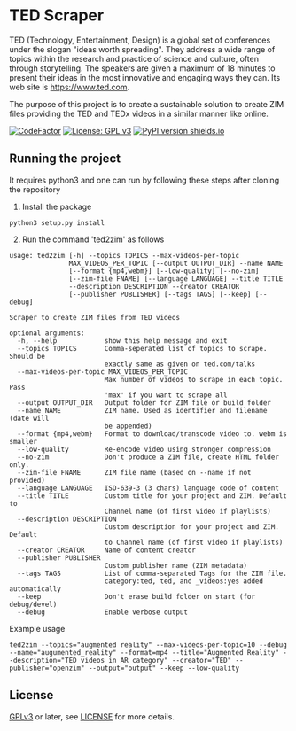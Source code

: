 # TED Scraper

TED (Technology, Entertainment, Design) is a global set of conferences under the slogan "ideas worth spreading". They address a wide range of topics within the research and practice of science and culture, often through storytelling. The speakers are given a maximum of 18 minutes to present their ideas in the most innovative and engaging ways they can. Its web site is https://www.ted.com.

The purpose of this project is to create a sustainable solution to create ZIM files providing the TED and TEDx videos in a similar manner like online.

[![CodeFactor](https://www.codefactor.io/repository/github/openzim/ted/badge)](https://www.codefactor.io/repository/github/openzim/ted)
[![License: GPL v3](https://img.shields.io/badge/License-GPLv3-blue.svg)](https://www.gnu.org/licenses/gpl-3.0)
[![PyPI version shields.io](https://img.shields.io/pypi/v/ted2zim.svg)](https://pypi.org/project/ted2zim/)

## Running the project

It requires python3 and one can run by following these steps after cloning the repository

1. Install the package

```
python3 setup.py install
```

2. Run the command 'ted2zim' as follows

```
usage: ted2zim [-h] --topics TOPICS --max-videos-per-topic
               MAX_VIDEOS_PER_TOPIC [--output OUTPUT_DIR] --name NAME
               [--format {mp4,webm}] [--low-quality] [--no-zim]
               [--zim-file FNAME] [--language LANGUAGE] --title TITLE
               --description DESCRIPTION --creator CREATOR
               [--publisher PUBLISHER] [--tags TAGS] [--keep] [--debug]

Scraper to create ZIM files from TED videos

optional arguments:
  -h, --help            show this help message and exit
  --topics TOPICS       Comma-seperated list of topics to scrape. Should be
                        exactly same as given on ted.com/talks
  --max-videos-per-topic MAX_VIDEOS_PER_TOPIC
                        Max number of videos to scrape in each topic. Pass
                        'max' if you want to scrape all
  --output OUTPUT_DIR   Output folder for ZIM file or build folder
  --name NAME           ZIM name. Used as identifier and filename (date will
                        be appended)
  --format {mp4,webm}   Format to download/transcode video to. webm is smaller
  --low-quality         Re-encode video using stronger compression
  --no-zim              Don't produce a ZIM file, create HTML folder only.
  --zim-file FNAME      ZIM file name (based on --name if not provided)
  --language LANGUAGE   ISO-639-3 (3 chars) language code of content
  --title TITLE         Custom title for your project and ZIM. Default to
                        Channel name (of first video if playlists)
  --description DESCRIPTION
                        Custom description for your project and ZIM. Default
                        to Channel name (of first video if playlists)
  --creator CREATOR     Name of content creator
  --publisher PUBLISHER
                        Custom publisher name (ZIM metadata)
  --tags TAGS           List of comma-separated Tags for the ZIM file.
                        category:ted, ted, and _videos:yes added automatically
  --keep                Don't erase build folder on start (for debug/devel)
  --debug               Enable verbose output

```

Example usage

```
ted2zim --topics="augmented reality" --max-videos-per-topic=10 --debug --name="augumented_reality" --format=mp4 --title="Augmented Reality" --description="TED videos in AR category" --creator="TED" --publisher="openzim" --output="output" --keep --low-quality
```

## License

[GPLv3](https://www.gnu.org/licenses/gpl-3.0) or later, see
[LICENSE](LICENSE) for more details.